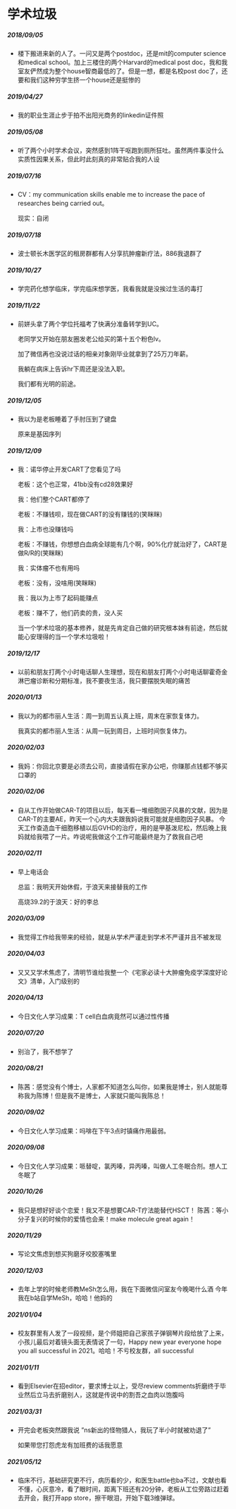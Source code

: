 # 学术垃圾

##### 2018/09/05

- 楼下搬进来新的人了。一问又是两个postdoc，还是mit的computer science和medical school。加上三楼住的两个Harvard的medical post doc，我和我室友俨然成为整个house智商最低的了。但是一想，都是名校post doc了，还要和我们这种穷学生挤一个house还是挺惨的 

##### 2019/04/27

- 我的职业生涯止步于拍不出阳光商务的linkedin证件照

##### 2019/05/08

- 听了两个小时学术会议，突然感到1阵干呕跑到厕所狂吐。虽然两件事没什么实质性因果关系，但此时此刻真的非常贴合我的人设

##### 2019/07/16

- CV：my communication skills enable me to increase the pace of researches being carried out。

  现实：自闭

##### 2019/07/18

- 波士顿长木医学区的租房群都有人分享抗肿瘤新疗法，886我退群了 

##### 2019/10/27

- 学完药化想学临床，学完临床想学医，我看我就是没挨过生活的毒打

##### 2019/11/22

- 前姘头拿了两个学位托福考了快满分准备转学到UC。

  老同学又开始在朋友圈发老公给买的第十五个粉色lv。

  加了微信再也没说过话的相亲对象刚毕业就拿到了25万刀年薪。

  我躺在病床上告诉hr下周还是没法入职。

  我们都有光明的前途。

##### 2019/12/05

- 我以为是老板睡着了手肘压到了键盘

  原来是基因序列

##### 2019/12/09

- 我：诺华停止开发CART了您看见了吗

  老板：这个也正常，41bb没有cd28效果好

  我：他们整个CART都停了

  老板：不赚钱呗，现在做CART的没有赚钱的(笑眯眯)

  我：上市也没赚钱吗

  老板：不赚钱，你想想白血病全球能有几个啊，90%化疗就治好了，CART是做R/R的(笑眯眯)

  我：实体瘤不也有用吗

  老板：没有，没啥用(笑眯眯)

  我：我以为上市了起码能赚点

  老板：赚不了，他们药卖的贵，没人买

  当一个学术垃圾的基本修养，就是先肯定自己做的研究根本妹有前途，然后就能心安理得的当一个学术垃圾啦！

##### 2019/12/17

- 以前和朋友打两个小时电话聊人生理想，现在和朋友打两个小时电话聊霍奇金淋巴瘤诊断和分期标准，我不要夜生活，我只要摆脱失眠的痛苦

##### 2020/01/13

- 我以为的都市丽人生活：周一到周五认真上班，周末在家恢复体力。

  我真实的都市丽人生活：从周一玩到周日，上班时间恢复体力。

##### 2020/02/03 

- 我妈：你回北京要是必须去公司，直接请假在家办公吧，你赚那点钱都不够买口罩的  

##### 2020/02/06

- 自从工作开始做CAR-T的项目以后，每天看一堆细胞因子风暴的文献，因为是CAR-T的主要AE，昨天一个心内大夫跟我妈说我可能就是细胞因子风暴。 今天工作查造血干细胞移植以后GVHD的治疗，用的是甲基泼尼松，然后晚上我妈就给我喂了一片。咋说呢我做这个工作可能最终是为了救我自己吧

##### 2020/02/11

- 早上电话会

  总监：我明天开始休假，于浪天来接替我的工作

  高烧39.2的于浪天：好的李总

##### 2020/03/09

- 我觉得工作给我带来的经验，就是从学术严谨走到学术不严谨并且不被发现  

##### 2020/04/03

- 又又又学术焦虑了，清明节谁给我整一个《宅家必读十大肿瘤免疫学深度好论文》清单，入门级别的

##### 2020/04/13

- 今日文化人学习成果：T cell白血病竟然可以通过性传播 

##### 2020/07/20

- 别治了，我不想学了  

##### 2020/08/21

- 陈茜：感觉没有个博士，人家都不知道怎么叫你，如果我是博士，别人就能尊称我为陈博！但是我不是博士，人家就只能叫我陈总！  

##### 2020/09/02

- 今日文化人学习成果：吗啡在下午3点时镇痛作用最弱。

##### 2020/09/08

- 今日文化人学习成果：哌替啶，氯丙嗪，异丙嗪，叫做人工冬眠合剂。想人工冬眠了

##### 2020/10/26

- 我只是想好好谈个恋爱！我又不是想要CAR-T疗法能替代HSCT！
  陈茜：等小分子复兴的时候你的爱情也会来！make molecule great again！

##### 2020/11/29

- 写论文焦虑到想买狗磨牙咬胶塞嘴里

##### 2020/12/03

- 去年上学的时候老师教MeSh怎么用，我在下面微信问室友今晚喝什么酒
  今年我在b站自学MeSh，哈哈！他妈的  

##### 2021/01/04

- 校友群里有人发了一段视频，是个师姐把自己家孩子弹钢琴片段给放了上来，小孩儿最后对着镜头面无表情说了一句，Happy new year everyone hope you all successful in 2021。哈哈！不亏校友群，all successful 

##### 2021/01/11

- 看到Elsevier在招editor，要求博士以上，受尽review comments折磨终于毕业然后立马去折磨别人，这就是传说中的割吾之血肉以饱腹吗 

##### 2021/03/31

- 开完会老板突然跟我说
  ”ns新出的怪物猎人，我玩了半小时就被劝退了”

  如果带您打怨虎龙有加班费的话我愿意 

##### 2021/05/12

- 临床不行，基础研究更不行，病历看的少，和医生battle也ba不过，文献也看不懂，心灰意冷，看了眼时间，距离下班还有20分钟，老板从工位旁路过赶着去开会，我打开app store，擦干眼泪，开始下载3维弹球。 

